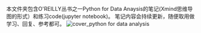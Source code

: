 本文件夹包含O'REILLY丛书之一Python for Data Anaysis的笔记(Xmind思维导图的形式）和练习code(jupyter notebook)。
笔记内容会持续更新，随便取用做学习、回复、参考都可。
![cover_python for data analysis](https://github.com/Yuxin19/Python_For_Data_Analysis/blob/master/cover_python%20for%20data%20analysis.jpg)
